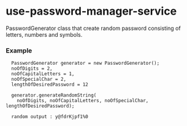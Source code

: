 # use-password-manager-service

PasswordGenerator class that create random password consisting of letters, numbers and symbols. 

### Example
```
  PasswordGenerator generator = new PasswordGenerator();
  noOfDigits = 2, 
  noOfCapitalLetters = 1, 
  noOfSpecialChar = 2, 
  lengthOfDesiredPassword = 12
  
  generator.generateRandomString(
    noOfDigits, noOfCapitalLetters, noOfSpecialChar, lengthOfDesiredPassword);
  
  random output : y@fdrKjpf1%0
 
```
